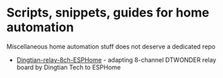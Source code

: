 # Scripts, snippets, guides for home automation

Miscellaneous home automation stuff does not deserve a dedicated repo

- [Dingtian-relay-8ch-ESPHome](Dingtian-relay-8ch-ESPHome) - adapting 8-channel DTWONDER relay board by Dingtian 
Tech to ESPHome